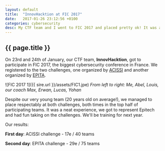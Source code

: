 ```yaml
---
layout: default
title:  "InnovHacktion at FIC 2017"
date:   2017-01-26 23:12:56 +0100
categories: cybersecurity
desc: My CTF team and I went to FIC 2017 and placed pretty ok! It was a great time representing my school.
---
```


<h2>{{ page.title }}</h2>

  On 23rd and 24th of January, our CTF team, **InnovHacktion**, got to participate in FIC 2017, the biggest cybersecurity conference in France. We registered to the two challenges, one organized by [ACISSI](http://www.acissi.net/) and another organized by [EPITA](http://www.epita.fr/).

![FIC 2017 1]({{ sire.url }}/assets/FIC1.jpe)
*From left to right: Me, Abel, Louis, our coach Max, Erwan, Lucas, Yohan*

  Despite our very young team (20 years old on average!), we managed to place respectably at both challenges, both times in the top half of participating teams. It was a neat experience, we got to represent Epitech and had fun taking on the challenges. We'll be training for next year.

Our results:

**First day**: ACISSI challenge - 17e / 40 teams

**Second day**: EPITA challenge - 29e / 75 teams